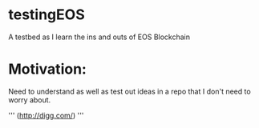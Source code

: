 # testingEOS
A testbed as I learn the ins and outs of EOS Blockchain

# Motivation:

Need to understand as well as test out ideas in a repo that I don't need to worry about.


'''
(http://digg.com/)
'''
